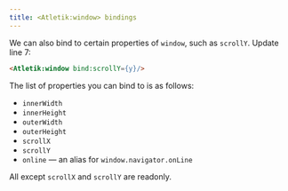 ```yaml
---
title: <Atletik:window> bindings
---
```


We can also bind to certain properties of `window`, such as `scrollY`. Update line 7:

```html
<Atletik:window bind:scrollY={y}/>
```

The list of properties you can bind to is as follows:

* `innerWidth`
* `innerHeight`
* `outerWidth`
* `outerHeight`
* `scrollX`
* `scrollY`
* `online` — an alias for `window.navigator.onLine`

All except `scrollX` and `scrollY` are readonly.